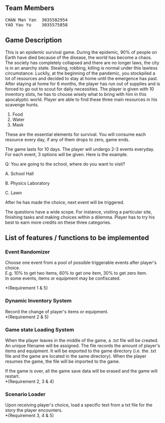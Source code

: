 Team Members
------

<pre>
CHAN Man Yan  3035582954  
YAO Yau Yu    3035575858
</pre>
Game Description
------

This is an epidemic survival game. During the epidemic, 90% of people on Earth have died because of the disease, the world has become a chaos. The society has completely collapsed and there are no longer laws, the city is in an anarchy state. Stealing, robbing, killing is normal under this lawless circumstance. Luckily, at the beginning of the pandemic, you stockpiled a lot of resources and decided to stay at home until the emergence has past. After staying at home for 6 months, the player has run out of supplies and is forced to go out to scout for daily necessities. The player is given with 10 inventory slots, he has to choose wisely what to bring with him in this apocalyptic world. Player are able to find these three main resources in his scavenge hunts.

1. Food
2. Water
3. Mask

These are the essential elements for survival. You will consume each resource every day, if any of them drops to zero, game ends.

The game lasts for 10 days. The player will undergo 2-3 events everyday. For each event, 3 options will be given. Here is the example.

Q: You are going to the school, where do you want to visit?

A. School Hall

B. Physics Laboratory

C. Lawn

After he has made the choice, next event will be triggered.

The questions have a wide scope. For instance, visiting a particular site, finishing tasks and making choices within a dilemma. Player has to try his best to earn more credits on these three categories.

List of features / functions to be implemented
------

### Event Randomizer

Choose one event from a pool of possible triggerable events after player's choice.  
E.g. 10% to get two items, 60% to get one item, 30% to get zero item.  
In some events, items or equipment may be confiscated.

*(Requirement 1 & 5)

### Dynamic Inventory System

Record the change of player's items or equipment.  
*(Requirement 2 & 5)

### Game state Loading System

When the player leaves in the middle of the game, a .txt file will be created. An unique filename will be assigned.
The file records the amount of player's items and equipment.
It will be exported to the game directory (i.e. the .txt file and the game are located in the same directory).
When the player resumes the game, the file will be imported to the game.

If the game is over, all the game save data will be erased and the game will restart.  
*(Requirement 2, 3 & 4)

### Scenario Loader

Upon receiving player's choice, load a specific text from a txt file for the story the player encounters.  
*(Requirement 3, 4 & 5)

